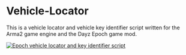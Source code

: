 # Vehicle-Locator

This is a vehicle locator and vehicle key identifier script written for the Arma2 game engine and the Dayz Epoch game mod.

[![Epoch vehicle locator and key identifier script](https://img.youtube.com/vi/u6a4ZdtlMmg/0.jpg)](https://www.youtube.com/watch?v=u6a4ZdtlMmg "Epoch vehicle locator and key identifier script")




